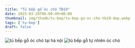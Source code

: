 ```yaml
---
title: "Tủ bếp gỗ óc chó TB19"
date: 2025-03-28T06:09:49+00:00
thumbnail: img/thumb/tu-bep/tu-bep-go-oc-cho-tb19-dep.webp
tags: ['tu-bep']
draft: false
---
```

![tủ bếp gỗ óc chó tại hà nội](/img/tu-bep/tb19/tu-bep-go-oc-cho-tb19-1.webp)
![tủ bếp gỗ tự nhiên óc chó](/img/tu-bep/tb19/tu-bep-go-oc-cho-tb19-2.webp)